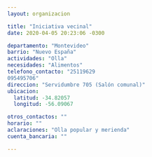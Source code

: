 ```yaml
---
layout: organizacion

title: "Iniciativa vecinal"
date: 2020-04-05 20:23:06 -0300

departamento: "Montevideo"
barrio: "Nuevo España"
actividades: "Olla"
necesidades: "Alimentos"
telefono_contacto: "25119629
095495706"
direccion: "Servidumbre 705 (Salón comunal)"
ubicacion:
  latitud: -34.82057
  longitud: -56.09067

otros_contactos: ""
horario: ""
aclaraciones: "Olla popular y merienda"
cuenta_bancaria: ""

---
```

